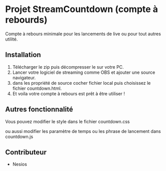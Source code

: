 # Projet StreamCountdown (compte à rebourds)

Compte à rebours minimale pour les lancements de live ou pour tout autres utilité.

## Installation

1. Télécharger le zip puis décompresser le sur votre PC.
2. Lancer votre logiciel de streaming comme OBS et ajouter une source navigateur.
3. dans les propriété de source cocher fichier local puis choisissez le fichier countdown.html.
4. Et voila votre compte à rebours est prêt à être utiliser !

## Autres fonctionnalité

Vous pouvez modifier le style dans le fichier countdown.css

ou aussi modifier les paramètre de temps ou les phrase de lancement dans countdown.js

## Contributeur

- Nesios
